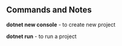 ## Commands and Notes

__dotnet new console__ - to create new project

__dotnet run__ - to run a project

